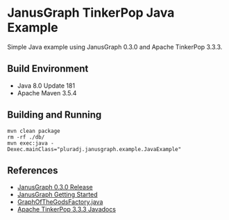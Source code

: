 # JanusGraph TinkerPop Java Example

Simple Java example using JanusGraph 0.3.0 and Apache TinkerPop 3.3.3.

## Build Environment

* Java 8.0 Update 181
* Apache Maven 3.5.4

## Building and Running

```
mvn clean package
rm -rf ./db/
mvn exec:java -Dexec.mainClass="pluradj.janusgraph.example.JavaExample"
```

## References

* [JanusGraph 0.3.0 Release](https://github.com/JanusGraph/janusgraph/releases/tag/v0.3.0)
* [JanusGraph Getting Started](https://docs.janusgraph.org/0.3.0/getting-started.html)
* [GraphOfTheGodsFactory.java](https://github.com/JanusGraph/janusgraph/blob/v0.3.0/janusgraph-core/src/main/java/org/janusgraph/example/GraphOfTheGodsFactory.java)
* [Apache TinkerPop 3.3.3 Javadocs](https://tinkerpop.apache.org/javadocs/3.3.3/full/)
